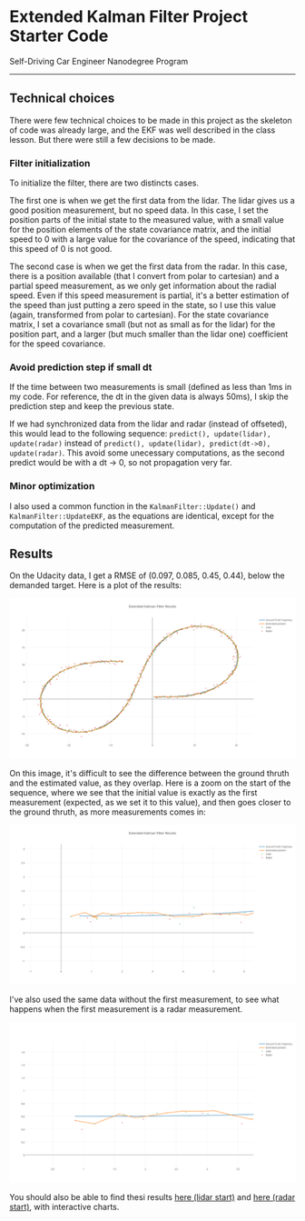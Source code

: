 # Extended Kalman Filter Project Starter Code
Self-Driving Car Engineer Nanodegree Program

---

## Technical choices
There were few technical choices to be made in this project as the skeleton of code was already large, and the EKF was well described in the class lesson. But there were still a few decisions to be made.

### Filter initialization
To initialize the filter, there are two distincts cases. 

The first one is when we get the first data from the lidar. The lidar gives us a good position measurement, but no speed data. 
In this case, I set the position parts of the initial state to the measured value, with a small value for the position elements of the state covariance matrix, and the initial speed to 0 with a large value for the covariance of the speed, indicating that this speed of 0 is not good.

The second case is when we get the first data from the radar. In this case, there is a position available (that I convert from polar to cartesian) and a partial speed measurement, as we only get information about the radial speed. Even if this speed measurement is partial, it's a better estimation of the speed than just putting a zero speed in the state, so I use this value (again, transformed from polar to cartesian). For the state covariance matrix, I set a covariance small (but not as small as for the lidar) for the position part, and a larger (but much smaller than the lidar one) coefficient for the speed covariance.

### Avoid prediction step if small dt
If the time between two measurements is small (defined as less than 1ms in my code. For reference, the dt in the given data is always 50ms), I skip the prediction step and keep the previous state.

If we had synchronized data from the lidar and radar (instead of offseted), this would lead to the following sequence: `predict(), update(lidar), update(radar)` instead of `predict(), update(lidar), predict(dt->0), update(radar)`. This avoid some unecessary computations, as the second predict would be with a dt -> 0, so not propagation very far.

### Minor optimization
I also used a common function in the `KalmanFilter::Update()` and `KalmanFilter::UpdateEKF`, as the equations are identical, except for the computation of the predicted measurement.

## Results

On the Udacity data, I get a RMSE of (0.097, 0.085, 0.45, 0.44), below the demanded target. Here is a plot of the results:

![Results](/images/result.png)

On this image, it's difficult to see the difference between the ground thruth and the estimated value, as they overlap. Here is a zoom on the start of the sequence, where we see that the initial value is exactly as the first measurement (expected, as we set it to this value), and then goes closer to the ground thruth, as more measurements comes in:

![Zoom lidar](/images/zoom_in_lidar.png)

I've also used the same data without the first measurement, to see what happens when the first measurement is a radar measurement.

![Zoom lidar](/images/zoom_in_radar.png)

You should also be able to find thesi results [here (lidar start)](https://plot.ly/create/?fid=2PetitsVerres:1) and [here (radar start)](https://plot.ly/create/?fid=2PetitsVerres:3), with interactive charts.